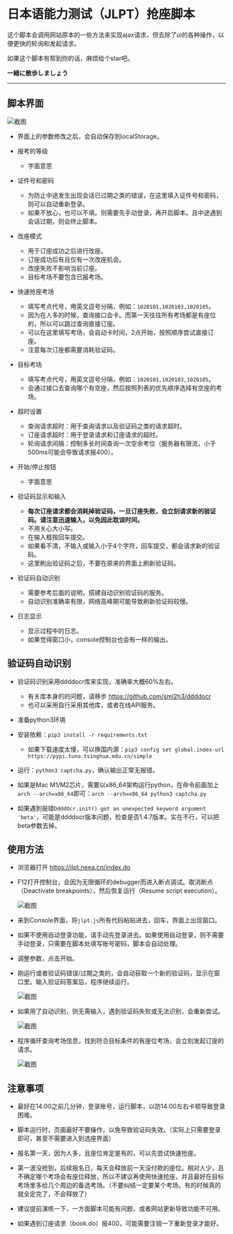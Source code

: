 # 日本语能力测试（JLPT）抢座脚本

这个脚本会调用网站原本的一些方法来实现ajax请求，但去除了ui的各种操作，以便更快的轮询和发起请求。

如果这个脚本有帮到你的话，麻烦给个star吧。

**一緒に散歩しましょう**

---

## 脚本界面

![截图](screenshot/ui-1.png)

- 界面上的参数修改之后，会自动保存到localStorage。

- 报考的等级
    - 字面意思

- 证件号和密码
    - 为防止中途发生出现会话已过期之类的错误，在这里填入证件号和密码，则可以自动重新登录。
    - 如果不放心，也可以不填。则需要先手动登录，再开启脚本。且中途遇到会话过期，则会终止脚本。

- 改座模式
    - 用于订座成功之后进行改座。
    - 订座成功后有且仅有一次改座机会。
    - 改座失败不影响当前订座。
    - 目标考场不要包含已报考场。

- 快速抢座考场
    - 填写考点代号，用英文逗号分隔，例如：`1020101,1020103,1020105`。
    - 因为在人多的时候，查询接口会卡。而第一天往往所有考场都是有座位的，所以可以跳过查询直接订座。
    - 可以在这里填写考场，会自动卡时间，2点开始，按照顺序尝试直接订座。
    - 注意每次订座都需要消耗验证码。

- 目标考场
    - 填写考点代号，用英文逗号分隔，例如：`1020101,1020103,1020105`。
    - 会通过接口去查询哪个有空座，然后按照列表的优先顺序选择有空座的考场。

- 超时设置
    - 查询请求超时：用于查询请求以及验证码之类的请求超时。
    - 订座请求超时：用于登录请求和订座请求的超时。
    - 轮询请求间隔：控制多长时间查询一次空余考位（服务器有限流，小于500ms可能会导致请求报400）。

- 开始/停止按钮
    - 字面意思

- 验证码显示和输入
    - **每次订座请求都会消耗掉验证码，一旦订座失败，会立刻请求新的验证码。请注意迅速输入，以免因此耽误时间。**
    - 不用关心大小写。
    - 在输入框按回车提交。
    - 如果看不清，不输入或输入小于4个字符，回车提交，都会请求新的验证码。
    - 这里刷出验证码之后，不要在原来的界面上刷新验证码。

- 验证码自动识别
    - 需要参考后面的说明，搭建自动识别验证码的服务。
    - 自动识别准确率有限，网络高峰期可能导致刷新验证码较慢。

- 日志显示
    - 显示过程中的日志。
    - 如果觉得窗口小，console控制台也会有一样的输出。

## 验证码自动识别

- 验证码识别采用ddddocr库来实现，准确率大概60%左右。

    - 有关库本身的的问题，请移步 https://github.com/sml2h3/ddddocr
    - 也可以采用自行采用其他库，或者在线API服务。

- 准备python3环境

- 安装依赖：`pip3 install -r requirements.txt`

    - 如果下载速度太慢，可以换国内源：`pip3 config set global.index-url https://pypi.tuna.tsinghua.edu.cn/simple
`

- 运行：`python3 captcha.py`，确认输出正常无报错。

- 如果是Mac M1/M2芯片，需要以x86_64架构运行python，在命令前面加上`arch --arch=x86_64`即可：`arch --arch=x86_64 python3 captcha.py`

- 如果遇到报错`DdddOcr.init() got an unexpected keyword argument 'beta'`，可能是ddddocr版本问题，检查是否1.4.7版本。实在不行，可以把beta参数去掉。

## 使用方法

- 浏览器打开 <https://jlpt.neea.cn/index.do>

- F12打开控制台，会因为无限循环的debugger而进入断点调试。取消断点（Deactivate breakpoints），然后恢复运行（Resume script execution）。

    ![截图](screenshot/debug.png)

- 来到Console界面，将`jlpt.js`所有代码粘贴进去，回车，界面上出现窗口。

- 如果不使用自动登录功能，请手动先登录进去。如果使用自动登录，则不需要手动登录，只需要在脚本处填写账号密码，脚本会自动处理。

- 调整参数，点击开始。

- 刚运行或者验证码错误/过期之类的，会自动获取一个新的验证码，显示在窗口里。输入验证码答案后，程序继续运行。

    ![截图](screenshot/ui-2.png)

- 如果用了自动识别，则无需输入，遇到验证码失败或无法识别，会重新尝试。

    ![截图](screenshot/ui-3.png)


- 程序循环查询考场信息，找到符合目标条件的有座位考场，会立刻发起订座的请求。

    ![截图](screenshot/success.png)

## 注意事项

- 最好在14:00之前几分钟，登录账号，运行脚本，以防14:00左右卡顿导致登录困难。

- 脚本运行时，页面最好不要操作，以免导致验证码失效。（实际上只需要登录即可，甚至不需要进入到选座界面）

- 报名第一天，因为人多，且座位肯定是有的，可以先尝试快速抢座。

- 第一波没抢到，后续报名日，每天会释放前一天没付款的座位。相对人少，且不确定哪个考场会有座位释放，所以不建议再使用快速抢座，并且最好在目标考场里多给几个周边的备选考场。（不要纠结一定要某个考场，有的时候真的就全定完了，不会释放了）

- 建议提前演练一下，一方面脚本可能有问题，或者网站更新导致功能不可用。

- 如果遇到订座请求（book.do）报400，可能需要注销一下重新登录才能好。
